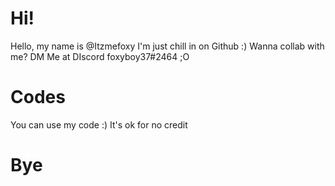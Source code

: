 # Hi!
Hello, my name is @Itzmefoxy
I'm just chill in on Github :)
Wanna collab with me? DM Me at DIscord foxyboy37#2464 ;O

# Codes
You can use my code :)
It's ok for no credit


# Bye
